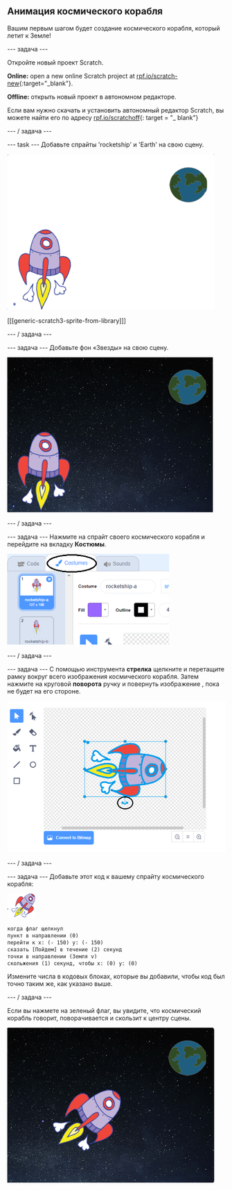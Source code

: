 ## Анимация космического корабля

Вашим первым шагом будет создание космического корабля, который летит к Земле!

\--- задача \---

Откройте новый проект Scratch.

**Online:** open a new online Scratch project at [rpf.io/scratch-new](http://rpf.io/scratchon){:target="_blank"}.

**Offline:** открыть новый проект в автономном редакторе.

Если вам нужно скачать и установить автономный редактор Scratch, вы можете найти его по адресу [rpf.io/scratchoff](http://rpf.io/scratchoff){: target = "_ blank"}

\--- / задача \---

\--- task \--- Добавьте спрайты 'rocketship' и 'Earth' на свою сцену.

![Космический корабль и Земные спрайты](images/space-sprites.png)

[[[generic-scratch3-sprite-from-library]]]

\--- / задача \---

\--- задача \--- Добавьте фон «Звезды» на свою сцену.

![Космический фон](images/space-backdrop.png)

\--- / задача \---

\--- задача \--- Нажмите на спрайт своего космического корабля и перейдите на вкладку **Костюмы**.

![Спрайт костюм](images/space-costume.png)

\--- / задача \---

\--- задача \--- С помощью инструмента **стрелка** щелкните и перетащите рамку вокруг всего изображения космического корабля. Затем нажмите на круговой **поворота** ручку и повернуть изображение , пока не будет на его стороне.

![Вращающийся костюм](images/space-rotate.png)

\--- / задача \---

\--- задача \--- Добавьте этот код к вашему спрайту космического корабля:

![Космический корабль спрайт](images/sprite-spaceship.png)

```blocks3
когда флаг щелкнул
пункт в направлении (0)
перейти к x: (- 150) y: (- 150)
сказать [Пойдем] в течение (2) секунд
точки в направлении (Земля v)
скольжения (1) секунд, чтобы х: (0) у: (0)
```

Измените числа в кодовых блоках, которые вы добавили, чтобы код был точно таким же, как указано выше.

\--- / задача \---

Если вы нажмете на зеленый флаг, вы увидите, что космический корабль говорит, поворачивается и скользит к центру сцены.

![Тестирование анимации космического корабля](images/space-animate-stage.png)